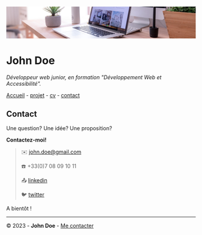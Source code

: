 ![desk banner](img/desk-banner.jpg)

# John Doe

*Développeur web junior, en formation "Développement Web et Accessibilité".*

[Accueil](README.md) - [projet](projet.md) - [cv](cv.md) - [contact](contact.md)

## Contact

Une question? Une idée? Une proposition?

**Contactez-moi!**

> :envelope: <john.doe@gmail.com>
> 
> :telephone: +33(0)7 08 09 10 11
> 
> :outbox_tray: [linkedin](https://fr.linkedin.com/)
> 
> :bird: [twitter](https://twitter.com/?lang=fr)

A bientôt !

- - -

© 2023 - **John Doe**  - [Me contacter](contact.md)